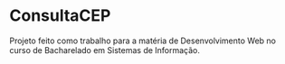 # ConsultaCEP
Projeto feito como trabalho para a matéria de Desenvolvimento Web no curso de Bacharelado em Sistemas de Informação.
